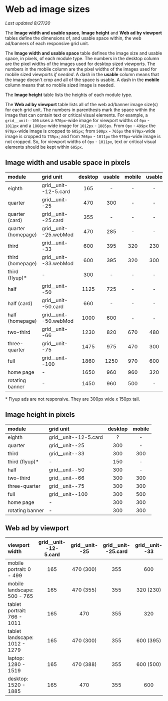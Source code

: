 # Web ad image sizes
_Last updated 8/27/20_

The __Image width and usable space__, __Image height__ and __Web ad by viewport__ tables define the dimensions of, and usable space within, the web ad/banners of each responsive grid unit.

The __Image width and usable space__ table defines the image size and usable space, in pixels, of each module type. The numbers in the desktop column are the pixel widths of the images used for desktop sized viewports. The numbers in the mobile column are the pixel widths of the images used for mobile sized viewports _if needed_. A dash in the __usable__ column means that the image doesn't crop and all of the space is usable. A dash in the __mobile__ column means that no mobile sized image is needed.

The __Image height__ table lists the heights of each module type.

The __Web ad by viewport__ table lists all of the web ad/banner image size(s) for each grid unit. The numbers in parenthesis mark the space within the image that can contain text or critical visual elements. For example, a `grid__unit--100` uses a `970px`-wide image for viewport widths of `0px` - `1011px` and a `1860px`-wide image for `1012px` - `1885px`. From `0px` - `499px` the `970px`-wide image is cropped to `605px`; from `500px` - `765px` the `970px`-wide image is cropped to `735px`; and from `766px` - `1011px` the `970px`-wide image is not cropped. So, for viewport widths of `0px` - `1011px`, text or critical visual elements should be kept within `605px`.

## Image width and usable space in pixels
| module				| grid unit 			| desktop 	| usable	| mobile	| usable	|
| :---					| :---					| :---:		| :---:		| :---:		| :---:		|
| eighth				| grid__unit--12-5.card	| 165		| -			| -			| -			|
| quarter				| grid__unit--25		| 470		| 300		| - 		| - 		|
| quarter (card)		| grid__unit--25.card	| 355		| - 		| -			| -			|
| quarter (homepage)	| grid__unit--25.webMod	| 470		| 285		| - 		| - 		|
| third					| grid__unit--33		| 600		| 395		| 320		| 230		|
| third	(homepage)		| grid__unit--33.webMod	| 600		| 395		| 320		| 300		|
| third	(flyup)*		| -						| 300		| -			| -			| -			|
| half					| grid__unit--50		| 1125		| 725		| -			| -			|
| half (card)			| grid__unit--50.card	| 660		| - 		| -			| -			|
| half (homepage)		| grid__unit--50.webMod	| 1000		| 600		| -			| -			|
| two-third				| grid__unit--66		| 1230		| 820		| 670		| 480		|
| three-quarter			| grid__unit--75		| 1475		| 975		| 470		| 300		|
| full					| grid__unit--100		| 1860		| 1250		| 970		| 600		|
| home page				| -						| 1650		| 960		| 960		| 320		|
| rotating banner		| -						| 1450		| 960		| 500		| -			|

\* Flyup ads are not responsive.  They are 300px wide x 150px tall.

## Image height in pixels
| module				| grid unit 			| desktop 	| mobile	|
| :---					| :---					| :---:		| :---:		|
| eighth				| grid__unit--12-5.card	| ?			| -			|
| quarter				| grid__unit--25		| 300		| - 		|
| third					| grid__unit--33		| 300		| 300		|
| third	(flyup)*		| -						| 150		| -			|
| half					| grid__unit--50		| 300		| -			|
| two-third				| grid__unit--66		| 300		| 300		|
| three-quarter			| grid__unit--75		| 300		| 300		|
| full					| grid__unit--100		| 300		| 500		|
| home page				| -						| 300		| 300		|
| rotating banner		| -						| 300		| 300		|

## Web ad by viewport
| viewport width 					| grid__unit--12-5.card	| grid__unit--25 	| grid__unit--25.card	| grid__unit--33	| grid__unit--50	| grid__unit--50.card	| grid__unit--66	| grid__unit--75	| grid__unit--100	|
| :---								| :---:					| :---:				| :---:					| :---:				| :---:				| :---:					| :---:				| :---:				| :---:				|
| mobile portrait: 0 - 499			| 165 					| 470 (300)			| 355 					| 600				| 1125 (725)		| 660					| 670				| 470 (300)			| 970 (605)			|
| mobile landscape: 500 - 765		| 165 					| 470 (355)			| 355 					| 320 (230)			| 1125 (725)		| 660					| 670 (480)			| 470 (355)			| 970 (735)			|
| tablet portrait: 766 - 1011		| 165 					| 470				| 355 					| 320 				| 1125				| 660					| 670				| 470				| 970				|
| tablet landscape: 1012 - 1279		| 165 					| 470 (300)			| 355 					| 600 (395)			| 1125 (750)		| 660					| 1230 (820)		| 1230 (975)		| 1860 (1250)		|
| laptop: 1280 - 1519				| 165 					| 470 (388)			| 355 					| 600 (500)			| 1125 (945)		| 660					| 1230 (1030)		| 1230 (1225)		| 1860 (1560)		|
| desktop: 1520 - 1885				| 165 					| 470				| 355 					| 600 				| 1125				| 660					| 1230				| 1230				| 1860				|

<!-- ## Usable space - ICC
| grid unit 					| 1 icc (left/right align)	| 2 icc (left/right align)	| 3 icc (left/right align)	| 1 icc (center align)	| 2 icc (center align)	| 3 icc (center align)	|
| :---							| :---:						| :---:						| :---:						| :---:					| :---:					| :---:					|
| grid__unit--25				| 							| -							| -							| 						| -						| -						|
| grid__unit--25.card			| 0							| -							| -							| -						| -						| -						|
| grid__unit--33				| 							| -							| -							| 						| -						| -						|
| grid__unit--33 - mobile		| 							| -							| -							| 						| -						| -						|
| grid__unit--50				| 							| 							| -							| 						| 						| -						|
| grid__unit--50.card			| 							| -							| -							| 						| -						| -						|
| grid__unit--66				| n/a						| n/a						| n/a						| n/a					| n/a					| n/a					|
| grid__unit--100				| 1265						| 680						| 680						| 1280					| 700					| 700					|
| grid__unit--100 - mobile		| 							| 							| 							| 						| 						| 						| -->